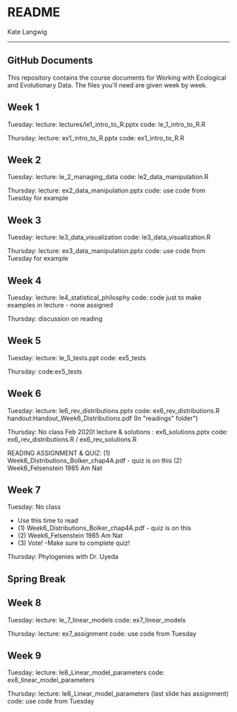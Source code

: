 README
================
Kate Langwig

------------------------------------------------------------------------

GitHub Documents
----------------

This repository contains the course documents for Working with Ecological and Evolutionary Data. The files you'll need are given week by week. 

Week 1
-------------------
Tuesday: 
lecture: lectures/le1_intro_to_R.pptx
code: le_1_intro_to_R.R

Thursday:
lecture: ex1_intro_to_R.pptx
code: ex1_intro_to_R.R

Week 2
-------------------
Tuesday:
lecture: le_2_managing_data
code: le2_data_manipulation.R

Thursday: 
lecture: ex2_data_manipulation.pptx
code: use code from Tuesday for example

Week 3
-------------------
Tuesday:
lecture: le3_data_visualization
code: le3_data_visualization.R

Thursday: 
lecture: ex3_data_manipulation.pptx
code: use code from Tuesday for example

Week 4
------------------
Tuesday: 
lecture: le4_statistical_philosphy
code: code just to make examples in lecture - none assigned

Thursday: discussion on reading

Week 5
--------------------
Tuesday: 
lecture: le_5_tests.ppt
code: ex5_tests

Thursday:
code:ex5_tests

Week 6
------------------------
Tuesday:
lecture: le6_rev_distributions.pptx
code: ex6_rev_distributions.R
handout:Handout_Week6_Distributions.pdf (In "readings" folder")

Thursday: No class Feb 2020!
lecture & solutions : ex6_solutions.pptx
code: ex6_rev_distributions.R / ex6_rev_solutions.R

READING ASSIGNMENT & QUIZ: 
(1) Week6_Distributions_Bolker_chap4A.pdf - quiz is on this
(2) Week6_Felsenstein 1985 Am Nat

Week 7
------------------------
Tuesday: No class
- Use this time to read
- (1) Week6_Distributions_Bolker_chap4A.pdf - quiz is on this
- (2) Week6_Felsenstein 1985 Am Nat
- (3) Vote!
-Make sure to complete quiz!

Thursday: Phylogenies with Dr. Uyeda

Spring Break
-------------------------


Week 8
---------------------
Tuesday: 
lecture: le_7_linear_models
code: ex7_linear_models

Thursday:
lecture: ex7_assignment
code: use code from Tuesday

Week 9
----------------------
Tuesday: 
lecture: le8_Linear_model_parameters
code: ex8_linear_model_parameters

Thursday:
lecture: le8_Linear_model_parameters (last slide has assignment)
code: use code from Tuesday
